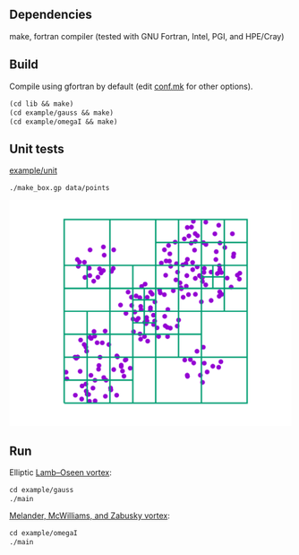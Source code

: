 <h2>Dependencies</h2>

make, fortran compiler (tested with GNU Fortran, Intel, PGI, and HPE/Cray)

<h2>Build</h2>

Compile using gfortran by default (edit [conf.mk](conf.mk) for other
options).

    (cd lib && make)
    (cd example/gauss && make)
    (cd example/omegaI && make)

<h2>Unit tests</h2>

  [example/unit](example/unit/)

    ./make_box.gp data/points

<p align="center"><img src="./img/make_box.svg"/></p>

<h2>Run</h2>

Elliptic <a href="https://en.wikipedia.org/wiki/Lamb%E2%80%93Oseen_vortex">Lamb–Oseen vortex</a>:

    cd example/gauss
    ./main

<a href="https://doi.org/10.1017/S0022112087001150">Melander,  McWilliams,  and  Zabusky vortex</a>:

    cd example/omegaI
    ./main
